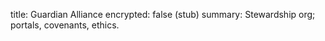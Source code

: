 title: Guardian Alliance
encrypted: false (stub)
summary: Stewardship org; portals, covenants, ethics.
